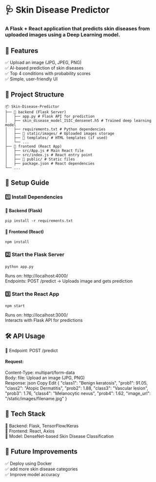 # 🩺 Skin Disease Predictor


### A Flask + React application that predicts skin diseases from uploaded images using a Deep Learning model.

## 📌 Features
  ✅ Upload an image (JPG, JPEG, PNG) <br/>
  ✅ AI-based prediction of skin diseases <br/>
  ✅ Top 4 conditions with probability scores <br/>
  ✅ Simple, user-friendly UI

## 📂 Project Structure
```
📦 Skin-Disease-Predictor
├── 📁 backend (Flask Server)
│   ├── app.py # Flask API for prediction
│   ├── skin_disease_model_ISIC_densenet.h5 # Trained deep learning model
│   ├── requirements.txt # Python dependencies
│   ├── 📁 static/images/ # Uploaded images storage
│   ├── 📁 templates/ # HTML templates (if used)
│   └── ...
├── 📁 frontend (React App)
│   ├── src/App.js # Main React file
│   ├── src/index.js # React entry point
│   ├── 📁 public/ # Static files
│   ├── package.json # React dependencies
└── ...
```
## 🚀 Setup Guide
### 1️⃣ Install Dependencies
   #### 📌 Backend (Flask)
    pip install -r requirements.txt
#### 📌 Frontend (React)
    npm install
### 2️⃣ Start the Flask Server
    python app.py
<P> Runs on: http://localhost:4000/ <br/>
Endpoints:
POST /predict → Uploads image and gets prediction</P>

### 3️⃣ Start the React App
    npm start
<p> Runs on: http://localhost:3000/ <br/>
Interacts with Flask API for predictions </p>

## 🛠 API Usage
  🔹 Endpoint: POST /predict <br/>
#### Request:
Content-Type: multipart/form-data <br/>
Body:
file: Upload an image (JPG, PNG)<br/>
Response:
json Copy Edit
{
  "class1": "Benign keratosis",
  "prob1": 91.05,
  "class2": "Atopic Dermatitis",
  "prob2": 1.88,
  "class3": "Vascular lesion",
  "prob3": 1.76,
  "class4": "Melanocytic nevus",
  "prob4": 1.62,
  "image_url": "/static/images/filename.jpg"
}


## 📌 Tech Stack
  🔹 Backend: Flask, TensorFlow/Keras<br/>
  🔹  Frontend: React, Axios <br/>
  🔹  Model: DenseNet-based Skin Disease Classification

## 🎯 Future Improvements
   ✅ Deploy using Docker <br/>
   ✅  add more skin disease categories
   <br>
   ✅ Improve model accuracy
   

